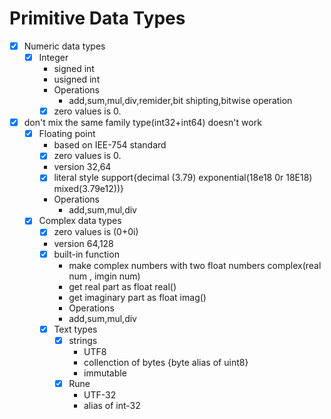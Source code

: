 # Primitive Data Types
- [x] Numeric  data types
    - [x] Integer
        - signed int
        -  usigned int
        - Operations 
            -  add,sum,mul,div,remider,bit shipting,bitwise operation
        - [x] zero values is 0.
- [x] don't mix the same family type(int32+int64) doesn't work
    - [x] Floating point
        - based on IEE-754 standard
        - [x] zero values is 0.
        - version 32,64
        - [x] literal style support{decimal (3.79)  exponential(18e18 0r 18E18) mixed(3.79e12))}
        - Operations 
            - add,sum,mul,div
    - [x] Complex data types
        - [x] zero values is (0+0i)
        - version 64,128
        - [x] built-in function
            - make complex numbers with two float numbers   complex(real num , imgin num)
            - get real part as float real()
            - get imaginary part as float imag()
            - Operations 
            - add,sum,mul,div
        - [x] Text types
            - [x] strings 
                - UTF8
                - collenction of bytes {byte alias of uint8}
                - immutable
            - [x] Rune
                - UTF-32
                - alias of int-32

            